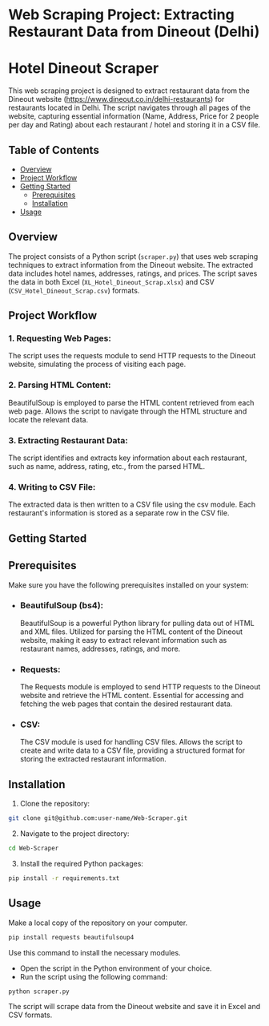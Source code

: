 # Web Scraping Project: Extracting Restaurant Data from Dineout (Delhi)

# Hotel Dineout Scraper

This web scraping project is designed to extract restaurant data from the Dineout website (https://www.dineout.co.in/delhi-restaurants) for restaurants located in Delhi. The script navigates through all pages of the website, capturing essential information (Name, Address, Price for 2 people per day and Rating) about each restaurant / hotel and storing it in a CSV file.

## Table of Contents

- [Overview](#overview)
- [Project Workflow](#project-workflow)
- [Getting Started](#getting-started)
  - [Prerequisites](#prerequisites)
  - [Installation](#installation)
- [Usage](#usage)

## Overview

The project consists of a Python script (`scraper.py`) that uses web scraping techniques to extract information from the Dineout website. The extracted data includes hotel names, addresses, ratings, and prices. The script saves the data in both Excel (`XL_Hotel_Dineout_Scrap.xlsx`) and CSV (`CSV_Hotel_Dineout_Scrap.csv`) formats.

## Project Workflow

### 1. Requesting Web Pages:

The script uses the requests module to send HTTP requests to the Dineout website, simulating the process of visiting each page.

### 2. Parsing HTML Content:

BeautifulSoup is employed to parse the HTML content retrieved from each web page.
Allows the script to navigate through the HTML structure and locate the relevant data.

### 3. Extracting Restaurant Data:

The script identifies and extracts key information about each restaurant, such as name, address, rating, etc., from the parsed HTML.

### 4. Writing to CSV File:

The extracted data is then written to a CSV file using the csv module.
Each restaurant's information is stored as a separate row in the CSV file.

## Getting Started

## Prerequisites

Make sure you have the following prerequisites installed on your system:

- ### BeautifulSoup (bs4):

  BeautifulSoup is a powerful Python library for pulling data out of HTML and XML files.
  Utilized for parsing the HTML content of the Dineout website, making it easy to extract relevant information such as restaurant names, addresses, ratings, and more.

- ### Requests:

  The Requests module is employed to send HTTP requests to the Dineout website and retrieve the HTML content.
  Essential for accessing and fetching the web pages that contain the desired restaurant data.

- ### CSV:
  The CSV module is used for handling CSV files.
  Allows the script to create and write data to a CSV file, providing a structured format for storing the extracted restaurant information.

## Installation

1. Clone the repository:

```bash
git clone git@github.com:user-name/Web-Scraper.git
```

2. Navigate to the project directory:

```bash
cd Web-Scraper
```

3. Install the required Python packages:

```bash
pip install -r requirements.txt
```

## Usage

Make a local copy of the repository on your computer.

```bash
pip install requests beautifulsoup4
```

Use this command to install the necessary modules.

- Open the script in the Python environment of your choice.
- Run the script using the following command:

```bash
python scraper.py
```

The script will scrape data from the Dineout website and save it in Excel and CSV formats.
